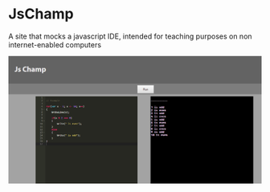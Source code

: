 # JsChamp
A site that mocks a javascript IDE, intended for teaching purposes on non internet-enabled computers

![screenshot](DocImages/screenshot.PNG)
